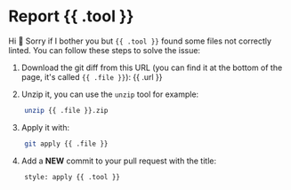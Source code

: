 Report {{ .tool }}
===

Hi 🖖 Sorry if I bother you but `{{ .tool }}` found some files not correctly linted.
You can follow these steps to solve the issue:

1. Download the git diff from this URL (you can find it at the bottom of the page, it's called `{{ .file }}`):
    {{ .url }}

2. Unzip it, you can use the `unzip` tool for example:

```bash
    unzip {{ .file }}.zip
```

3. Apply it with:

```bash
    git apply {{ .file }}
```

4. Add a **NEW** commit to your pull request with the title:

```bash
    style: apply {{ .tool }}
```

